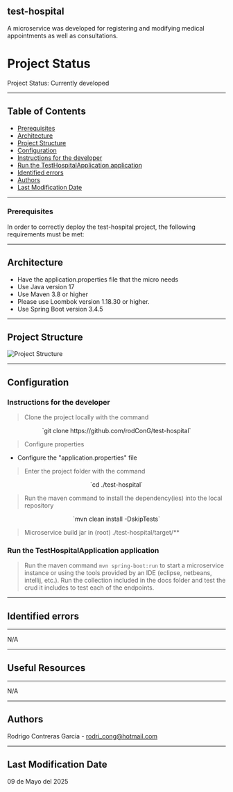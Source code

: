## test-hospital

<p id="description">
A microservice was developed for registering and modifying medical appointments as well as consultations. 
</p>


# Project Status
Project Status: Currently developed


***
## Table of Contents
- [Prerequisites](#prerequisites)
- [Architecture](#architecture)
- [Project Structure](#project-structure)
- [Configuration](#configuration)
- [Instructions for the developer](#instructions-for-the-developer)
- [Run the TestHospitalApplication application](#run-the-testhospitalapplication-application)
- [Identified errors](#identified-errors)
- [Authors](#authors)
- [Last Modification Date](#last-modification-date)

***
### Prerequisites
In order to correctly deploy the test-hospital project, the following requirements must be met:

***
## Architecture

- Have the application.properties file that the micro needs
- Use Java version 17
- Use Maven 3.8 or higher
- Please use Loombok version 1.18.30 or higher.
- Use Spring Boot version 3.4.5

***
## Project Structure

![Project Structure](docs/readme/project_structure.png)

***
## Configuration

### Instructions for the developer

 > Clone the project locally with the command
 <center>`git clone https://github.com/rodConG/test-hospital`</center>
 
 > Configure properties
  - Configure the "application.properties" file

 > Enter the project folder with the command
 <center>`cd ./test-hospital`</center>
 
 > Run the maven command to install the dependency(ies) into the local repository
 <center>`mvn clean install -DskipTests`</center> 

 > Microservice build jar in (root) ./test-hospital/target/**

### Run the TestHospitalApplication application

 > Run the maven command `mvn spring-boot:run` to start a microservice instance or using the tools provided by an IDE (eclipse, netbeans, intellij, etc.).
 > Run the collection included in the docs folder and test the crud it includes to test each of the endpoints.

***
## Identified errors
***
N/A
***
## Useful Resources
***
N/A
***

## Authors
Rodrigo Contreras Garcia - rodri_cong@hotmail.com
***

## Last Modification Date
09 de Mayo del 2025
